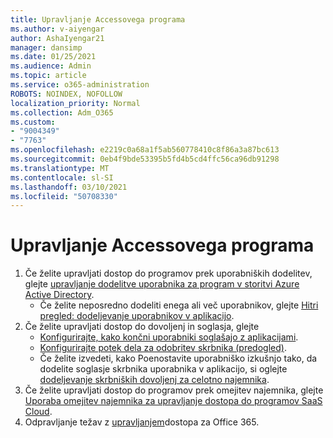 ```yaml
---
title: Upravljanje Accessovega programa
ms.author: v-aiyengar
author: AshaIyengar21
manager: dansimp
ms.date: 01/25/2021
ms.audience: Admin
ms.topic: article
ms.service: o365-administration
ROBOTS: NOINDEX, NOFOLLOW
localization_priority: Normal
ms.collection: Adm_O365
ms.custom:
- "9004349"
- "7763"
ms.openlocfilehash: e2219c0a68a1f5ab560778410c8f86a3a87bc613
ms.sourcegitcommit: 0eb4f9bde53395b5fd4b5cd4ffc56ca96db91298
ms.translationtype: MT
ms.contentlocale: sl-SI
ms.lasthandoff: 03/10/2021
ms.locfileid: "50708330"
---
```

# <a name="manage-application-access"></a>Upravljanje Accessovega programa

1. Če želite upravljati dostop do programov prek uporabniških dodelitev, glejte [upravljanje dodelitve uporabnika za program v storitvi Azure Active Directory](https://docs.microsoft.com/azure/active-directory/manage-apps/assign-user-or-group-access-portal).
    - Če želite neposredno dodeliti enega ali več uporabnikov, glejte [Hitri pregled: dodeljevanje uporabnikov v aplikacijo](https://docs.microsoft.com/azure/active-directory/manage-apps/assign-user-or-group-access-portal).
1. Če želite upravljati dostop do dovoljenj in soglasja, glejte
    - [Konfigurirajte, kako končni uporabniki soglašajo z aplikacijami](https://docs.microsoft.com/azure/active-directory/manage-apps/configure-user-consent?tabs=azure-portal). 
    - [Konfigurirajte potek dela za odobritev skrbnika (predogled)](https://docs.microsoft.com/azure/active-directory/manage-apps/configure-admin-consent-workflow). 
    - Če želite izvedeti, kako Poenostavite uporabniško izkušnjo tako, da dodelite soglasje skrbnika uporabnika v aplikacijo, si oglejte [dodeljevanje skrbniških dovoljenj za celotno najemnika](https://docs.microsoft.com/azure/active-directory/manage-apps/grant-admin-consent). 
1. Če želite upravljati dostop do programov prek omejitev najemnika, glejte [Uporaba omejitev najemnika za upravljanje dostopa do programov SaaS Cloud](https://docs.microsoft.com/azure/active-directory/manage-apps/tenant-restrictions). 
1. Odpravljanje težav z [upravljanjem](https://docs.microsoft.com/office365/troubleshoot/access-management/cannot-add-guest-users-in-m365-admin-center)dostopa za Office 365.
